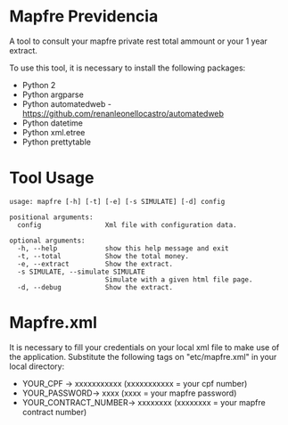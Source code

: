 # Mapfre Previdencia
A tool to consult your mapfre private rest total ammount or your 1 year extract.

To use this tool, it is necessary to install the following packages:
 - Python 2
 - Python argparse
 - Python automatedweb - https://github.com/renanleonellocastro/automatedweb
 - Python datetime
 - Python xml.etree
 - Python prettytable

# Tool Usage

```
usage: mapfre [-h] [-t] [-e] [-s SIMULATE] [-d] config

positional arguments:
  config                Xml file with configuration data.

optional arguments:
  -h, --help            show this help message and exit
  -t, --total           Show the total money.
  -e, --extract         Show the extract.
  -s SIMULATE, --simulate SIMULATE
                        Simulate with a given html file page.
  -d, --debug           Show the extract.
  ```
# Mapfre.xml
  
It is necessary to fill your credentials on your local xml file to make use of the application.
Substitute the following tags on "etc/mapfre.xml" in your local directory:
 - <cpf>YOUR_CPF</cpf> -> <cpf>xxxxxxxxxxx</cpf> (xxxxxxxxxxx = your cpf number)
 - <password>YOUR_PASSWORD</password>-> <password>xxxx</password> (xxxx = your mapfre password)
 - <contract>YOUR_CONTRACT_NUMBER</contract>-> <contract>xxxxxxxx</contract> (xxxxxxxx = your mapfre contract number)

